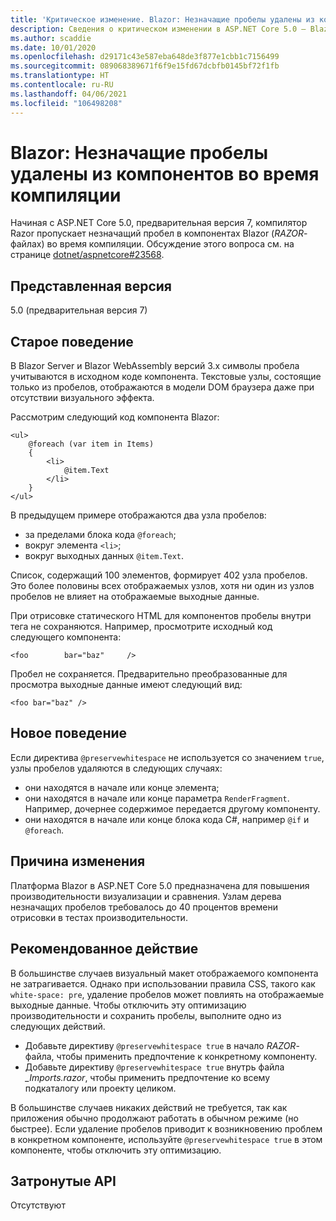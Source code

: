 ```yaml
---
title: 'Критическое изменение. Blazor: Незначащие пробелы удалены из компонентов во время компиляции'
description: Сведения о критическом изменении в ASP.NET Core 5.0 — Blazor. Незначащие пробелы удалены из компонентов во время компиляции
ms.author: scaddie
ms.date: 10/01/2020
ms.openlocfilehash: d29171c43e587eba648de3f877e1cbb1c7156499
ms.sourcegitcommit: 089068389671f6f9e15fd67dcbfb0145bf72f1fb
ms.translationtype: HT
ms.contentlocale: ru-RU
ms.lasthandoff: 04/06/2021
ms.locfileid: "106498208"
---
```

# <a name="blazor-insignificant-whitespace-trimmed-from-components-at-compile-time"></a>Blazor: Незначащие пробелы удалены из компонентов во время компиляции

Начиная с ASP.NET Core 5.0, предварительная версия 7, компилятор Razor пропускает незначащий пробел в компонентах Blazor (*RAZOR*-файлах) во время компиляции. Обсуждение этого вопроса см. на странице [dotnet/aspnetcore#23568](https://github.com/dotnet/aspnetcore/issues/23568).

## <a name="version-introduced"></a>Представленная версия

5.0 (предварительная версия 7)

## <a name="old-behavior"></a>Старое поведение

В Blazor Server и Blazor WebAssembly версий 3.x символы пробела учитываются в исходном коде компонента. Текстовые узлы, состоящие только из пробелов, отображаются в модели DOM браузера даже при отсутствии визуального эффекта.

Рассмотрим следующий код компонента Blazor:

```razor
<ul>
    @foreach (var item in Items)
    {
        <li>
            @item.Text
        </li>
    }
</ul>
```

В предыдущем примере отображаются два узла пробелов:

* за пределами блока кода `@foreach`;
* вокруг элемента `<li>`;
* вокруг выходных данных `@item.Text`.

Список, содержащий 100 элементов, формирует 402 узла пробелов. Это более половины всех отображаемых узлов, хотя ни один из узлов пробелов не влияет на отображаемые выходные данные.

При отрисовке статического HTML для компонентов пробелы внутри тега не сохраняются. Например, просмотрите исходный код следующего компонента:

```razor
<foo        bar="baz"     />
```

Пробел не сохраняется. Предварительно преобразованные для просмотра выходные данные имеют следующий вид:

```razor
<foo bar="baz" />
```

## <a name="new-behavior"></a>Новое поведение

Если директива `@preservewhitespace` не используется со значением `true`, узлы пробелов удаляются в следующих случаях:

* они находятся в начале или конце элемента;
* они находятся в начале или конце параметра `RenderFragment`. Например, дочернее содержимое передается другому компоненту.
* они находятся в начале или конце блока кода C#, например `@if` и `@foreach`.

## <a name="reason-for-change"></a>Причина изменения

Платформа Blazor в ASP.NET Core 5.0 предназначена для повышения производительности визуализации и сравнения. Узлам дерева незначащих пробелов требовалось до 40 процентов времени отрисовки в тестах производительности.

## <a name="recommended-action"></a>Рекомендованное действие

В большинстве случаев визуальный макет отображаемого компонента не затрагивается. Однако при использовании правила CSS, такого как `white-space: pre`, удаление пробелов может повлиять на отображаемые выходные данные. Чтобы отключить эту оптимизацию производительности и сохранить пробелы, выполните одно из следующих действий.

* Добавьте директиву `@preservewhitespace true` в начало  *RAZOR*-файла, чтобы применить предпочтение к конкретному компоненту.
* Добавьте директиву `@preservewhitespace true` внутрь файла *_Imports.razor*, чтобы применить предпочтение ко всему подкаталогу или проекту целиком.

В большинстве случаев никаких действий не требуется, так как приложения обычно продолжают работать в обычном режиме (но быстрее). Если удаление пробелов приводит к возникновению проблем в конкретном компоненте, используйте `@preservewhitespace true` в этом компоненте, чтобы отключить эту оптимизацию.

## <a name="affected-apis"></a>Затронутые API

Отсутствуют

<!--

### Category

ASP.NET Core

### Affected APIs

Not detectable via API analysis

-->
